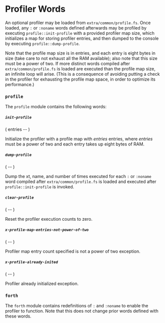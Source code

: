 # Profiler Words

An optional profiler may be loaded from `extra/common/profile.fs`. Once loaded, any `:` or `:noname` words defined afterwards may be profiled by executing `profile::init-profile` with a provided profiler map size, which initializes a map for storing profiler entries, and then dumped to the console by executing `profile::dump-profile`.

Note that the profile map size is in entries, and each entry is eight bytes in size (take care to not exhaust all the RAM available); also note that this size must be a power of two. If more distinct words compiled after `extra/common/profile.fs` is loaded are executed than the profile map size, an infinite loop will arise. (This is a consequence of avoiding putting a check in the profiler for exhausting the profile map space, in order to optimize its performance.)

### `profile`

The `profile` module contains the following words:

##### `init-profile`
( entries -- )

Initialize the profiler with a profile map with *entries* entries, where *entries* must be a power of two and each entry takes up eight bytes of RAM.

##### `dump-profile`
( -- )

Dump the xt, name, and number of times executed for each `:` or `:noname` word compiled after `extra/common/profile.fs` is loaded and executed after `profile::init-profile` is invoked.

##### `clear-profile`
( -- )

Reset the profiler execution counts to zero.

##### `x-profile-map-entries-not-power-of-two`
( -- )

Profiler map entry count specified is not a power of two exception.

##### `x-profile-already-inited`
( -- )

Profiler already initialized exception.

### `forth`

The `forth` module contains redefinitions of `:` and `:noname` to enable the profiler to function. Note that this does not change prior words defined with these words.
